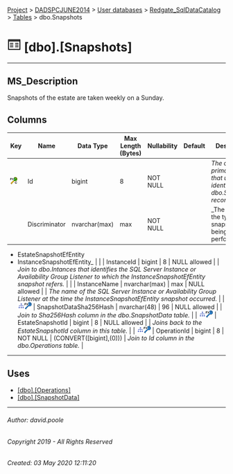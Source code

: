 #### 

[Project](../../../../readme.md) > [DADSPCJUNE2014](../../../readme.md) > [User databases](../../readme.md) > [Redgate_SqlDataCatalog](../readme.md) > [Tables](Tables.md) > dbo.Snapshots

# ![Tables](../../../../Images/Table32.png) [dbo].[Snapshots]

---

## <a name="#description"></a>MS_Description

Snapshots of the estate are taken weekly on a Sunday.

## <a name="#columns"></a>Columns

| Key | Name | Data Type | Max Length (Bytes) | Nullability | Default | Description |
|---|---|---|---|---|---|---|
| [![Cluster Primary Key PK_Snapshots: Id](../../../../Images/pkcluster.png)](#indexes) | Id | bigint | 8 | NOT NULL |  | _The clustered primary key that uniquely identifies the dbo.Snapshots record._ |
|  | Discriminator | nvarchar(max) | max | NOT NULL |  | _The name of the type of snapshot being performed.
* EstateSnapshotEfEntity
* InstanceSnapshotEfEntity_ |
|  | InstanceId | bigint | 8 | NULL allowed |  | _Join to dbo.Intances that identifies the SQL Server Instance or Availability Group Listener to which the InstanceSnapshotEfEntity snapshot refers._ |
|  | InstanceName | nvarchar(max) | max | NULL allowed |  | _The name of the SQL Server Instance or Availability Group Listener at the time the InstanceSnapshotEfEntity snapshot occurred._ |
| [![Indexes IX_Snapshots_SnapshotDataSha256Hash](../../../../Images/Index.png)](#indexes)[![Foreign Keys FK_Snapshots_SnapshotData_SnapshotDataSha256Hash: [dbo].[SnapshotData].SnapshotDataSha256Hash](../../../../Images/fk.png)](#foreignkeys) | SnapshotDataSha256Hash | nvarchar(48) | 96 | NULL allowed |  | _Join to Sha256Hash column in the dbo.SnapshotData table._ |
| [![Indexes IX_Snapshots_EstateSnapshotId](../../../../Images/Index.png)](#indexes)[![Foreign Keys FK_Snapshots_Snapshots_EstateSnapshotId: [dbo].[Snapshots].EstateSnapshotId](../../../../Images/fk.png)](#foreignkeys) | EstateSnapshotId | bigint | 8 | NULL allowed |  | _Joins back to the EstateSnapshotId column in this table._ |
| [![Indexes IX_Snapshots_OperationId](../../../../Images/Index.png)](#indexes)[![Foreign Keys FK_Snapshots_Operations_OperationId: [dbo].[Operations].OperationId](../../../../Images/fk.png)](#foreignkeys) | OperationId | bigint | 8 | NOT NULL | (CONVERT([bigint],(0))) | _Join to Id column in the dbo.Operations table._ |


---

## <a name="#uses"></a>Uses

* [[dbo].[Operations]](Operations.md)
* [[dbo].[SnapshotData]](SnapshotData.md)


---

###### Author:  david.poole

###### Copyright 2019 - All Rights Reserved

###### Created: 03 May 2020 12:11:20


